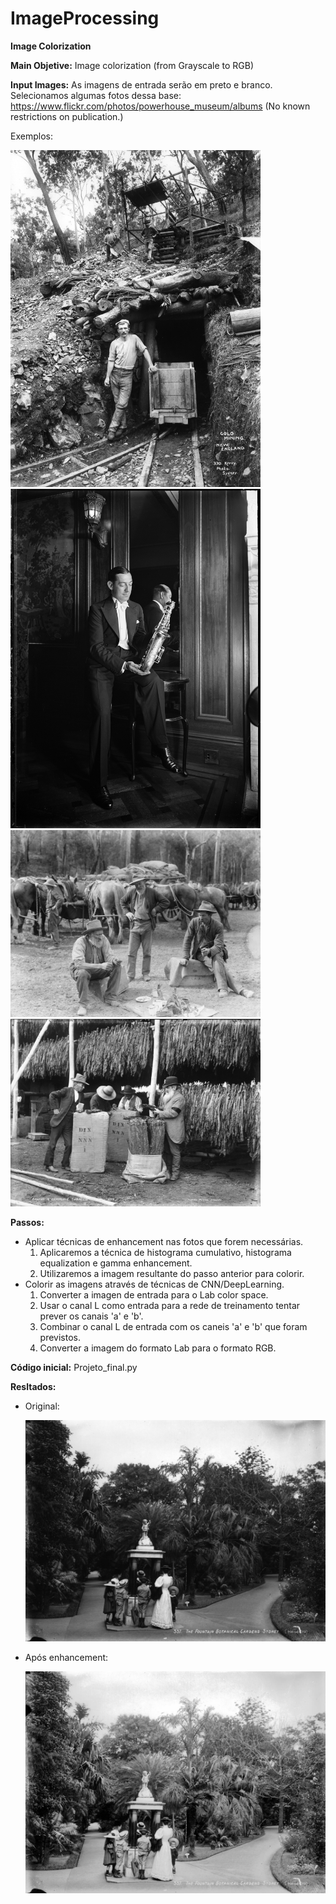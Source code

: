 # ImageProcessing

**Image Colorization**

**Main Objetive:** Image colorization (from Grayscale to RGB)

**Input Images:** As imagens de entrada serão em preto e branco. Selecionamos algumas fotos dessa base: https://www.flickr.com/photos/powerhouse_museum/albums (No known restrictions on publication.)

Exemplos:

<img src="bw_images/Miner.jpg" width="400"> <img src="bw_images/Saxophone.jpg" width="400">
<img src="bw_images/Break.jpg" width="400"> <img src="bw_images/Tabaco.jpg" width="400">


**Passos:**
-  Aplicar técnicas de enhancement nas fotos que forem necessárias.
   1. Aplicaremos a técnica de histograma cumulativo, histograma equalization e gamma enhancement.
   2. Utilizaremos a imagem resultante do passo anterior para colorir.
-  Colorir as imagens através de técnicas de CNN/DeepLearning.
   1. Converter a imagen de entrada para o Lab color space.
   2. Usar o canal L como entrada para a rede de treinamento tentar prever os canais 'a' e 'b'.
   3. Combinar o canal L de entrada com os caneis 'a' e 'b' que foram previstos.
   4. Converter a imagem do formato Lab para o formato RGB.
 

**Código inicial:** Projeto_final.py

**Resltados:**
- Original:
   
   <img src="bw_images/The_fountain.jpg" width="700">
- Após enhancement:
   
   <img src="results_enhancement/The_fountain.jpg" width="700">
